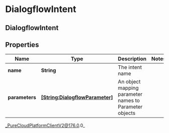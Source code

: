# DialogflowIntent

## DialogflowIntent

## Properties

|Name | Type | Description | Notes|
|------------ | ------------- | ------------- | -------------|
| **name** | **String** | The intent name | |
| **parameters** | [**[String:DialogflowParameter]**](DialogflowParameter) | An object mapping parameter names to Parameter objects | |



_PureCloudPlatformClientV2@176.0.0_
